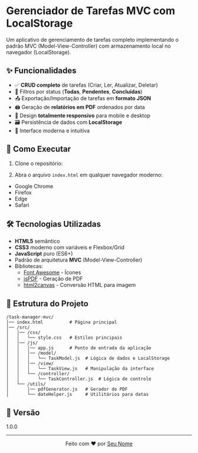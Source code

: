 # Gerenciador de Tarefas MVC com LocalStorage

Um aplicativo de gerenciamento de tarefas completo implementando o padrão MVC (Model-View-Controller) com armazenamento local no navegador (LocalStorage).

## ✨ Funcionalidades

- ✅ **CRUD completo** de tarefas (Criar, Ler, Atualizar, Deletar)
- 📅 Filtros por status (**Todas**, **Pendentes**, **Concluídas**)
- 📤 Exportação/Importação de tarefas em **formato JSON**
- 🖨️ Geração de **relatórios em PDF** ordenados por data
- 📱 Design **totalmente responsivo** para mobile e desktop
- 🗃️ Persistência de dados com **LocalStorage**
- 🎨 Interface moderna e intuitiva

## 🚀 Como Executar

1. Clone o repositório:

2. Abra o arquivo `index.html` em qualquer navegador moderno:
- Google Chrome
- Firefox
- Edge
- Safari

## 🛠️ Tecnologias Utilizadas

- **HTML5** semântico
- **CSS3** moderno com variáveis e Flexbox/Grid
- **JavaScript** puro (ES6+)
- Padrão de arquitetura **MVC** (Model-View-Controller)
- Bibliotecas:
  - [Font Awesome](https://fontawesome.com/) - Ícones
  - [jsPDF](https://parall.ax/products/jspdf) - Geração de PDF
  - [html2canvas](https://html2canvas.hertzen.com/) - Conversão HTML para imagem

## 📂 Estrutura do Projeto

```
/task-manager-mvc/
│── index.html          # Página principal
│── /src/
│   │── /css/
│   │   └── style.css   # Estilos principais
│   │── /js/
│   │   │── app.js      # Ponto de entrada da aplicação
│   │   │── /model/
│   │   │   └── TaskModel.js  # Lógica de dados e LocalStorage
│   │   │── /view/
│   │   │   └── TaskView.js   # Manipulação da interface
│   │   └── /controller/
│   │       └── TaskController.js  # Lógica de controle
│   └── /utils/
│       │── pdfGenerator.js   # Gerador de PDF
│       └── dateHelper.js     # Utilitários para datas
```

## 📌 Versão

1.0.0

---

<div align="center">
Feito com ❤️ por <a href="https://github.com/seu-usuario">Seu Nome</a>
</div>
